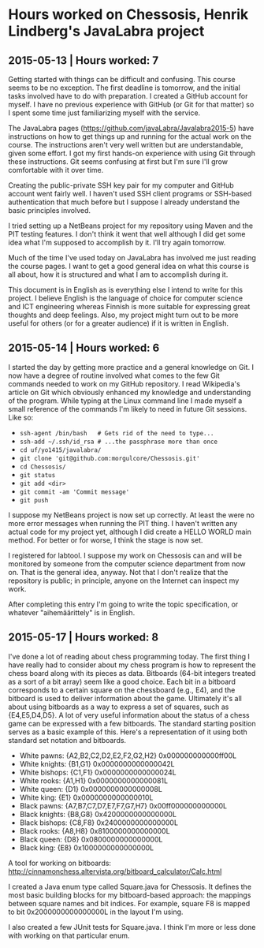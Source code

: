 # Hours worked on Chessosis, Henrik Lindberg's JavaLabra project

## 2015-05-13 | Hours worked: 7

Getting started with things can be difficult and confusing. This course seems to be no exception. The first deadline is tomorrow, and the initial tasks involved have to do with preparation. I created a GitHub account for myself. I have no previous experience with GitHub (or Git for that matter) so I spent some time just familiarizing myself with the service.

The JavaLabra pages (https://github.com/javaLabra/Javalabra2015-5) have instructions on how to get things up and running for the actual work on the course. The instructions aren't very well written but are understandable, given some effort. I got my first hands-on experience with using Git through these instructions. Git seems confusing at first but I'm sure I'll grow comfortable with it over time.

Creating the public-private SSH key pair for my computer and GitHub account went fairly well. I haven't used SSH client programs or SSH-based authentication that much before but I suppose I already understand the basic principles involved.

I tried setting up a NetBeans project for my repository using Maven and the PIT testing features. I don't think it went that well although I did get some idea what I'm supposed to accomplish by it. I'll try again tomorrow.

Much of the time I've used today on JavaLabra has involved me just reading the course pages. I want to get a good general idea on what this course is all about, how it is structured and what I am to accomplish during it.

This document is in English as is everything else I intend to write for this project. I believe English is the language of choice for computer science and ICT engineering whereas Finnish is more suitable for expressing great thoughts and deep feelings. Also, my project might turn out to be more useful for others (or for a greater audience) if it is written in English.

## 2015-05-14 | Hours worked: 6

I started the day by getting more practice and a general knowledge on Git. I now have a degree of routine involved what comes to the few Git commands needed to work on my GitHub repository. I read Wikipedia's article on Git which obviously enhanced my knowledge and understanding of the program. While typing at the Linux command line I made myself a small reference of the commands I'm likely to need in future Git sessions. Like so:

* `ssh-agent /bin/bash   # Gets rid of the need to type...`
* `ssh-add ~/.ssh/id_rsa # ...the passphrase more than once`
* `cd uf/yo1415/javalabra/`
* `git clone 'git@github.com:morgulcore/Chessosis.git'`
* `cd Chessosis/`
* `git status`
* `git add <dir>`
* `git commit -am 'Commit message'`
* `git push`

I suppose my NetBeans project is now set up correctly. At least the were no more error messages when running the PIT thing. I haven't written any actual code for my project yet, although I did create a HELLO WORLD main method. For better or for worse, I think the stage is now set.

I registered for labtool. I suppose my work on Chessosis can and will be monitored by someone from the computer science department from now on. That is the general idea, anyway. Not that I don't realize that the repository is public; in principle, anyone on the Internet can inspect my work.

After completing this entry I'm going to write the topic specification, or whatever "aihemäärittely" is in English.

## 2015-05-17 | Hours worked: 8

I've done a lot of reading about chess programming today. The first thing I have really had to consider about my chess program is how to represent the chess board along with its pieces as data. Bitboards (64-bit integers treated as a sort of a bit array) seem like a good choice. Each bit in a bitboard corresponds to a certain square on the chessboard (e.g., E4), and the bitboard is used to deliver information about the game. Ultimately it's all about using bitboards as a way to express a set of squares, such as {E4,E5,D4,D5}. A lot of very useful information about the status of a chess game can be expressed with a few bitboards. The standard starting position serves as a basic example of this. Here's a representation of it using both standard set notation and bitboards.

* White pawns: {A2,B2,C2,D2,E2,F2,G2,H2} 0x000000000000ff00L
* White knights: {B1,G1}                 0x0000000000000042L
* White bishops: {C1,F1}                 0x0000000000000024L
* White rooks: {A1,H1}                   0x0000000000000081L
* White queen: {D1}                      0x0000000000000008L
* White king: {E1}                       0x0000000000000010L
* Black pawns: {A7,B7,C7,D7,E7,F7,G7,H7} 0x00ff000000000000L
* Black knights: {B8,G8}                 0x4200000000000000L
* Black bishops: {C8,F8}                 0x2400000000000000L
* Black rooks: {A8,H8}                   0x8100000000000000L
* Black queen: {D8}                      0x0800000000000000L
* Black king: {E8}                       0x1000000000000000L

A tool for working on bitboards: http://cinnamonchess.altervista.org/bitboard_calculator/Calc.html

I created a Java enum type called Square.java for Chessosis. It defines the most basic building blocks for my bitboard-based approach: the mappings between square names and bit indices. For example, square F8 is mapped to bit 0x2000000000000000L in the layout I'm using.

I also created a few JUnit tests for Square.java. I think I'm more or less done with working on that particular enum.

